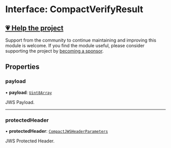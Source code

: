 # Interface: CompactVerifyResult

## [💗 Help the project](https://github.com/sponsors/panva)

Support from the community to continue maintaining and improving this module is welcome. If you find the module useful, please consider supporting the project by [becoming a sponsor](https://github.com/sponsors/panva).

## Properties

### payload

• **payload**: [`Uint8Array`](https://developer.mozilla.org/docs/Web/JavaScript/Reference/Global_Objects/Uint8Array)

JWS Payload.

***

### protectedHeader

• **protectedHeader**: [`CompactJWSHeaderParameters`](CompactJWSHeaderParameters.md)

JWS Protected Header.
